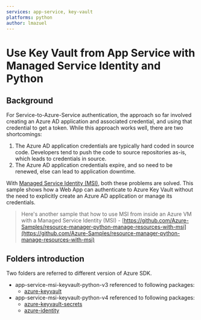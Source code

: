```yaml
---
services: app-service, key-vault
platforms: python
author: lmazuel
---
```


# Use Key Vault from App Service with Managed Service Identity and Python

## Background
For Service-to-Azure-Service authentication, the approach so far involved creating an Azure AD application and associated credential, and using that credential to get a token. While this approach works well, there are two shortcomings:
1. The Azure AD application credentials are typically hard coded in source code. Developers tend to push the code to source repositories as-is, which leads to credentials in source.
2. The Azure AD application credentials expire, and so need to be renewed, else can lead to application downtime.

With [Managed Service Identity (MSI)](https://docs.microsoft.com/en-us/azure/app-service/app-service-managed-service-identity), both these problems are solved. This sample shows how a Web App can authenticate to Azure Key Vault without the need to explicitly create an Azure AD application or manage its credentials. 

>Here's another sample that how to use MSI from inside an Azure VM with a Managed Service Identity (MSI) - [https://github.com/Azure-Samples/resource-manager-python-manage-resources-with-msi](https://github.com/Azure-Samples/resource-manager-python-manage-resources-with-msi)

## Folders introduction
Two folders are referred to different version of Azure SDK.
* app-service-msi-keyvault-python-v3 referenced to following packages:
  * [azure-keyvault](https://pypi.org/project/azure-keyvault/)
* app-service-msi-keyvault-python-v4 referenced to following packages:
  * [azure-keyvault-secrets](https://pypi.org/project/azure-keyvault-secrets/4.0.0b2/)
  * [azure-identity](https://pypi.org/project/azure-identity/1.0.0b2/)

